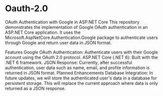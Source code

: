 # Oauth-2.0
OAuth Authentication with Google in ASP.NET Core
This repository demonstrates the implementation of Google OAuth authentication in an ASP.NET Core application. It uses the Microsoft.AspNetCore.Authentication.Google package to authenticate users through Google and return user data in JSON format.

Features
Google OAuth Authentication: Authenticate users with their Google account using the OAuth 2.0 protocol.
ASP.NET Core (.NET 6): Built with the .NET 6 framework.
JSON Response: Currently, after successful authentication, user data such as name, email, and profile information is returned in JSON format.
Planned Enhancements
Database Integration: In future updates, we will store the authenticated user's data in a database for persistent storage. This will replace the current approach where data is only returned as a JSON response.

